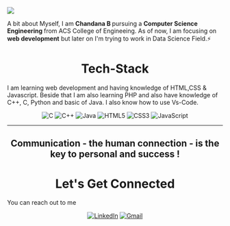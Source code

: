 <img src="topbanner.gif">

A bit about Myself, I am <b>Chandana B </b> pursuing a <b>Computer Science Engineering </b> from ACS College of Engineeing. As of now, I am focusing on <b>web development</b> but later on I'm trying to work in Data Science Field.⚡

<h1 align="center">Tech-Stack</h1>

I am learning web development and having knowledge of HTML,CSS & Javascript. Beside that I am also learning PHP and also have knowledge of C++, C, Python and basic of Java. I also know how to use Vs-Code.

<p align="center"> 
<img alt="C" src="https://img.shields.io/badge/c-%2300599C.svg?&style=for-the-badge&logo=c&logoColor=white" />
<img alt="C++" src="https://img.shields.io/badge/c++-%2300599C.svg?&style=for-the-badge&logo=c%2B%2B&ogoColor=white" />
 <img alt="Java" src="https://img.shields.io/badge/java-%23ED8B00.svg?&style=for-the-badge&logo=java&logoColor=white" />
<img alt="HTML5" src="https://img.shields.io/badge/html5-%23E34F26.svg?&style=for-the-badge&logo=html5&logoColor=white" />
 <img alt="CSS3" src="https://img.shields.io/badge/css3-%231572B6.svg?&style=for-the-badge&logo=css3&logoColor=white" />
 <img alt="JavaScript" src="https://img.shields.io/badge/javascript-%23323330.svg?&style=for-the-badge&logo=javascript&logoColor=%23F7DF1E" />
</p>

<hr>
<h2 align="center">Communication - the human connection - is the key to personal and success !</h2>

<h1 align="center">Let's Get Connected</h1>

You can reach out to me </p>

<div align="center">
<a  href=" https://www.linkedin.com/in/chandanaa-b-0b7417255 " target="_blank"><img alt="LinkedIn" src="https://img.shields.io/badge/linkedin%20-%230077B5.svg?&style=for-the-badge&logo=linkedin&logoColor=white" /></a>
<a href="mailto:Chandanaa.b@gmail.com"><img  alt="Gmail" src="https://img.shields.io/badge/Gmail-D14836?style=for-the-badge&logo=gmail&logoColor=white" /><a href="https://www.facebook.com/rohan.kulkarni.2520/" target="_blank">
</div>
